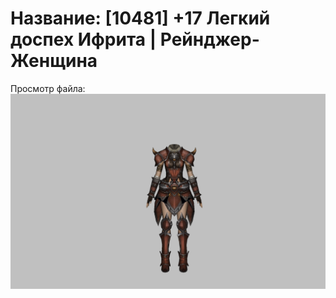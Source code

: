 # Название: [10481] +17 Легкий доспех Ифрита | Рейнджер-Женщина

Просмотр файла:
![p030020.png](p030020.png)